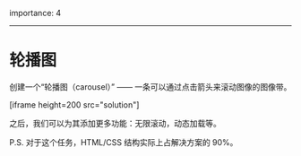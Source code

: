 importance: 4

---

# 轮播图

创建一个“轮播图（carousel）” —— 一条可以通过点击箭头来滚动图像的图像带。

[iframe height=200 src="solution"]

之后，我们可以为其添加更多功能：无限滚动，动态加载等。

P.S. 对于这个任务，HTML/CSS 结构实际上占解决方案的 90%。
